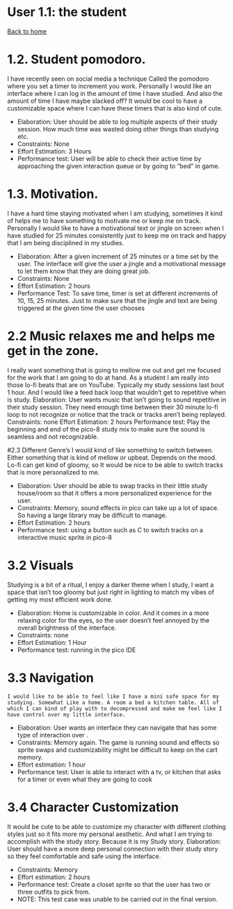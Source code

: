 # User 1.1: the student

[Back to home](README.md)

# 1.2. Student pomodoro. 
   I have recently seen on social media a technique Called the pomodoro where you set a timer to increment you work. Personally I would like an interface where I can log in the amount of time I have studied. And also the amount of time I have maybe slacked off? It would be cool to have a customizable space where I can have these timers that is also kind of cute. 

* Elaboration: User should be able to log multiple aspects of their study session. How much time was wasted doing other things than studying etc. 
* Constraints: None
* Effort Estimation: 3 Hours 
* Performance test: User will be able to check their active time by approaching the given interaction queue or by going to “bed” in game.

# 1.3.  Motivation. 
 I have a hard time staying motivated when I am studying, sometimes it kind of helps me to have something to motivate me or keep me on track. Personally I would like to have a motivational text or jingle on screen when I have studied for 25 minutes consistently just to keep me on track and happy that I am being disciplined in my studies. 
* Elaboration: After a given increment of 25 minutes or a time set by the user. The interface will give the user a jingle and a motivational message to let them know that they are doing great job. 
* Constraints: None 
* Effort Estimation: 2 hours 
* Performance Test: To save time, timer is set at different increments of 10, 15, 25 minutes. Just to make sure that the jingle and text are being triggered at the given time the user chooses 

# 2.2 Music relaxes me and helps me get in the zone. 
   I really want something that is going to mellow me out and get me focused for the work that I am going to do at hand. As a student I am really into those lo-fi beats that are on YouTube. Typically my study sessions last bout 1 hour. And I would like a feed back loop that wouldn’t get to repetitive when is study. 
Elaboration: User wants music that isn’t going to sound repetitive in their study session. They need enough time between their 30 minute lo-fi loop to not recognize or notice that the track or tracks aren’t being replayed. 
Constraints: none
Effort Estimation:  2 hours
Performance test: Play the beginning and end of the pico-8 study mix to make sure the sound is seamless and not recognizable. 


#2.3 Different Genre’s 
	I would kind of like something to switch between. Either something that is kind of mellow or upbeat. Depends on the mood. Lo-fi can get kind of gloomy, so It would be nice to be able to switch tracks that is more personalized to me. 
* Elaboration: User should be able to swap tracks in their little study house/room so that it offers a more personalized experience for the user. 
* Constraints: Memory, sound effects in pico can take up a lot of space. So having a large library may be difficult to manage. 
 * Effort Estimation:  2 hours 
* Performance test: using a button such as C to switch tracks on a interactive music sprite in pico-8

# 3.2 Visuals 
Studying is a bit of a ritual, I enjoy a darker theme when I study, I want a space that isn’t too gloomy but just right in lighting to match my vibes of getting my most efficient work done. 
* Elaboration: Home is customizable in color. And it comes in a more relaxing color for the eyes, so the user doesn’t feel annoyed by the overall brightness of the interface. 
* Constraints: none 
* Effort Estimation: 1 Hour
* Performance test: running in the pico IDE 

# 3.3 Navigation 
    I would like to be able to feel like I have a mini safe space for my studying. Somewhat Like a home. A room a bed a kitchen table. All of which I can kind of play with to decompressed and make me feel like I have control over my little interface.
* Elaboration: User wants an interface they can navigate that has some type of interaction over .
* Constraints: Memory again. The game is running sound and effects so sprite swaps and customizability might be difficult to keep on the cart memory. 
* Effort estimation: 1 hour
* Performance test: User is able to interact with a tv, or kitchen that asks for a timer or even what they are going to cook 

# 3.4 Character Customization
It would be cute to be able to customize my character with different clothing styles just so it fits more my personal aesthetic. And what I am trying to accomplish with the study story. Because it is my Study story.
Elaboration: User should have a more deep personal connection with their study story so they feel comfortable and safe using the interface. 
* Constraints: Memory 
* Effort estimation: 2 hours
* Performance test: Create a closet sprite so that the user has two or three outfits to pick from.
* 	NOTE: This test case was unable to be carried out in the final version. 


